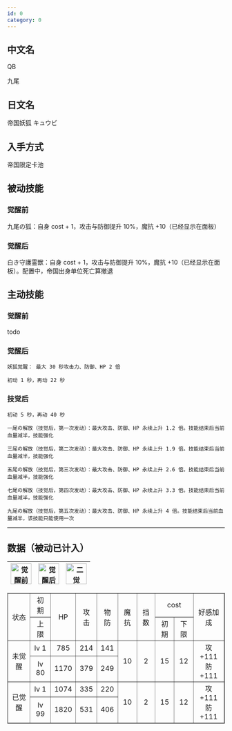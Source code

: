 ```yaml
---
id: 0
category: 0
---
```


## 中文名

QB

九尾

## 日文名

帝国妖狐 キュウビ

## 入手方式

帝国限定卡池

## 被动技能

### 觉醒前

九尾の狐：自身 cost + 1，攻击与防御提升 10%，魔抗 +10（已经显示在面板）

### 觉醒后

白き守護霊獣：自身 cost + 1，攻击与防御提升 10%，魔抗 +10（已经显示在面板）。配置中，帝国出身单位死亡算撤退

## 主动技能

### 觉醒前

todo

### 觉醒后

    妖狐覚醒： 最大 30 秒攻击力、防御、HP 2 倍

    初动 1 秒，再动 22 秒

### 技觉后

    初动 5 秒，再动 40 秒

    一尾の解放（技觉后，第一次发动）：最大攻击、防御、HP 永续上升 1.2 倍。技能结束后当前血量减半，技能强化

    三尾の解放（技觉后，第二次发动）：最大攻击、防御、HP 永续上升 1.9 倍。技能结束后当前血量减半，技能强化

    五尾の解放（技觉后，第三次发动）：最大攻击、防御、HP 永续上升 2.6 倍。技能结束后当前血量减半，技能强化

    七尾の解放（技觉后，第四次发动）：最大攻击、防御、HP 永续上升 3.3 倍。技能结束后当前血量减半，技能强化

    九尾の解放（技觉后，第五次发动）：最大攻击、防御、HP 永续上升 4 倍。技能结束后当前血量减半，该技能只能使用一次

---

## 数据（被动已计入）

| <img src="../../favicon.ico" width="48px" height="48px" alt="觉醒前" data-before-awaken-img /> | <img src="../../favicon.ico" width="48px" height="48px" alt="觉醒后" data-after-awaken-img /> | <img src="../../favicon.ico" width="48px" height="48px" alt="二觉" data-twice-awaken-img /> |
| ---------------------------------------------------------------------------------------------- | --------------------------------------------------------------------------------------------- | ------------------------------------------------------------------------------------------- |


<table style="width: 100%; text-align: center;" border="1">
  <tr>
    <td rowspan="2">状态</td>
    <td>初期</td>
    <td rowspan="2">HP</td>
    <td rowspan="2">攻击</td>
    <td rowspan="2">物防</td>
    <td rowspan="2">魔抗</td>
    <td rowspan="2">挡数</td>
    <td colspan="2">cost</td>
    <td rowspan="2">好感加成</td>
  </tr>
  <tr>
    <td>上限</td>
    <td>初期</td>
    <td>下限</td>
  </tr>
  <tr>
    <td rowspan="2">未觉醒</td>
    <td>lv 1</td>
    <td data-before-hp>785</td>
    <td data-before-attack>214</td>
    <td data-before-pd>141</td>
    <td rowspan="2" data-before-mk>10</td>
    <td rowspan="2" data-before-block>2</td>
    <td rowspan="2" data-before-cost-upper-limit>15</td>
    <td rowspan="2" data-before-cost-lower-limit>12</td>
    <td rowspan="2" data-before-reward-point>
      攻 +111
      <br />
      防 +111
    </td>
  </tr>
  <tr>
    <td>lv 80</td>
    <td>1170</td>
    <td>379</td>
    <td>249</td>
  </tr>
  <tr>
    <td rowspan="2">已觉醒</td>
    <td>lv 1</td>
    <td data-after-hp>1074</td>
    <td data-after-attack>335</td>
    <td data-after-pd>220</td>
    <td rowspan="2" data-after-mk>10</td>
    <td rowspan="2" data-after-block>2</td>
    <td rowspan="2" data-after-cost-upper-limit>15</td>
    <td rowspan="2" data-after-cost-lower-limit>12</td>
    <td rowspan="2" data-after-reward-point>
      攻 +111
      <br />
      防 +111
    </td>
  </tr>
  <tr>
    <td>lv 99</td>
    <td>1820</td>
    <td>531</td>
    <td>406</td>
  </tr>
</table>
